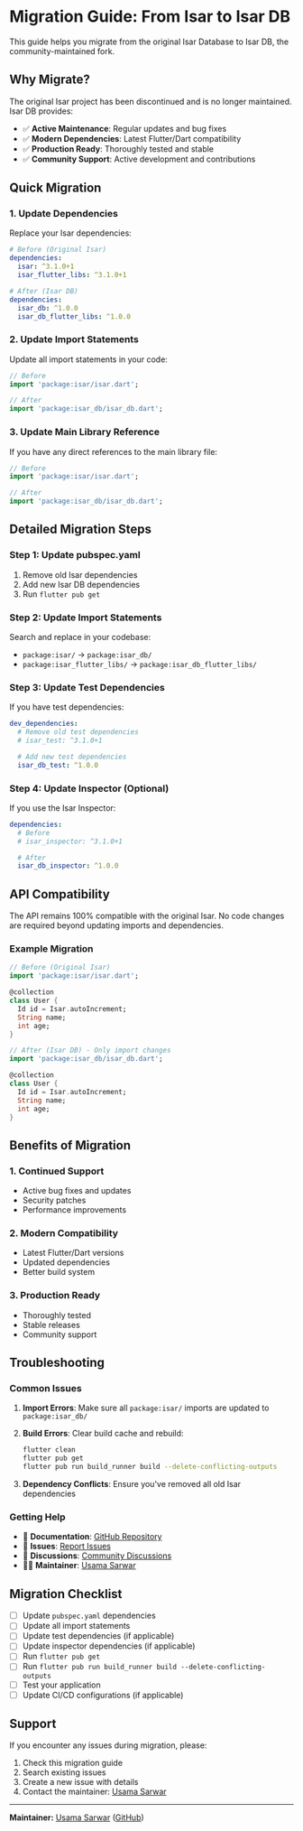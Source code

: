 # Migration Guide: From Isar to Isar DB

This guide helps you migrate from the original Isar Database to Isar DB, the community-maintained fork.

## Why Migrate?

The original Isar project has been discontinued and is no longer maintained. Isar DB provides:

- ✅ **Active Maintenance**: Regular updates and bug fixes
- ✅ **Modern Dependencies**: Latest Flutter/Dart compatibility
- ✅ **Production Ready**: Thoroughly tested and stable
- ✅ **Community Support**: Active development and contributions

## Quick Migration

### 1. Update Dependencies

Replace your Isar dependencies:

```yaml
# Before (Original Isar)
dependencies:
  isar: ^3.1.0+1
  isar_flutter_libs: ^3.1.0+1

# After (Isar DB)
dependencies:
  isar_db: ^1.0.0
  isar_db_flutter_libs: ^1.0.0
```

### 2. Update Import Statements

Update all import statements in your code:

```dart
// Before
import 'package:isar/isar.dart';

// After
import 'package:isar_db/isar_db.dart';
```

### 3. Update Main Library Reference

If you have any direct references to the main library file:

```dart
// Before
import 'package:isar/isar.dart';

// After
import 'package:isar_db/isar_db.dart';
```

## Detailed Migration Steps

### Step 1: Update pubspec.yaml

1. Remove old Isar dependencies
2. Add new Isar DB dependencies
3. Run `flutter pub get`

### Step 2: Update Import Statements

Search and replace in your codebase:

- `package:isar/` → `package:isar_db/`
- `package:isar_flutter_libs/` → `package:isar_db_flutter_libs/`

### Step 3: Update Test Dependencies

If you have test dependencies:

```yaml
dev_dependencies:
  # Remove old test dependencies
  # isar_test: ^3.1.0+1

  # Add new test dependencies
  isar_db_test: ^1.0.0
```

### Step 4: Update Inspector (Optional)

If you use the Isar Inspector:

```yaml
dependencies:
  # Before
  # isar_inspector: ^3.1.0+1

  # After
  isar_db_inspector: ^1.0.0
```

## API Compatibility

The API remains 100% compatible with the original Isar. No code changes are required beyond updating imports and dependencies.

### Example Migration

```dart
// Before (Original Isar)
import 'package:isar/isar.dart';

@collection
class User {
  Id id = Isar.autoIncrement;
  String name;
  int age;
}

// After (Isar DB) - Only import changes
import 'package:isar_db/isar_db.dart';

@collection
class User {
  Id id = Isar.autoIncrement;
  String name;
  int age;
}
```

## Benefits of Migration

### 1. Continued Support

- Active bug fixes and updates
- Security patches
- Performance improvements

### 2. Modern Compatibility

- Latest Flutter/Dart versions
- Updated dependencies
- Better build system

### 3. Production Ready

- Thoroughly tested
- Stable releases
- Community support

## Troubleshooting

### Common Issues

1. **Import Errors**: Make sure all `package:isar/` imports are updated to `package:isar_db/`

2. **Build Errors**: Clear build cache and rebuild:

   ```bash
   flutter clean
   flutter pub get
   flutter pub run build_runner build --delete-conflicting-outputs
   ```

3. **Dependency Conflicts**: Ensure you've removed all old Isar dependencies

### Getting Help

- 📖 **Documentation**: [GitHub Repository](https://github.com/usamasarwar/isar_db)
- 🐛 **Issues**: [Report Issues](https://github.com/usamasarwar/isar_db/issues)
- 💬 **Discussions**: [Community Discussions](https://github.com/usamasarwar/isar_db/discussions)
- 👨‍💻 **Maintainer**: [Usama Sarwar](https://www.usama.dev)

## Migration Checklist

- [ ] Update `pubspec.yaml` dependencies
- [ ] Update all import statements
- [ ] Update test dependencies (if applicable)
- [ ] Update inspector dependencies (if applicable)
- [ ] Run `flutter pub get`
- [ ] Run `flutter pub run build_runner build --delete-conflicting-outputs`
- [ ] Test your application
- [ ] Update CI/CD configurations (if applicable)

## Support

If you encounter any issues during migration, please:

1. Check this migration guide
2. Search existing issues
3. Create a new issue with details
4. Contact the maintainer: [Usama Sarwar](https://www.usama.dev)

---

**Maintainer:** [Usama Sarwar](https://www.usama.dev) ([GitHub](https://github.com/UsamaSarwar))
